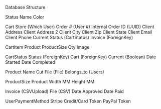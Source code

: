 Database Structure

Status
	Name
  Color
  
Cart
	Store (Which User)
  Order # (User #)
  Internal Order ID (UUID)
  Client Address
  Client Address 2
  Client City
  Client Zip
  Client State
  Client Email
  Client Phone
  Current Status (CartStatus)
  Invoice (ForeignKey)
  
CartItem
	Product
  ProductSize
  Qty
  Image 
  
CartStatus
	Status (ForeignKey)
  Cart (ForeignKey)
  Current (Boolean)
  Date Started
  Date Completed

Product
	Name
  Cut File (File)
  Belongs_to (Users)
  
ProductSize
	Product
  Width MM
  Height MM
  

Invoice (CSVUpload)
	File (CSV)
  Date Approved
  Date Paid
  
UserPaymentMethod 
	Stripe Credit/Card Token
	PayPal Token
  